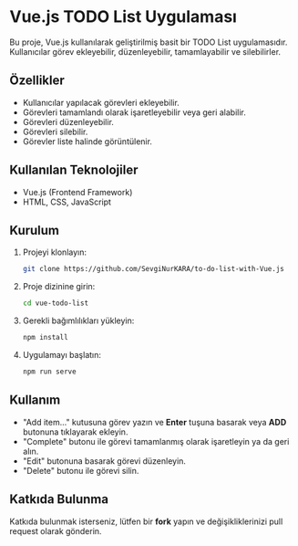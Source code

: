 # Vue.js TODO List Uygulaması

Bu proje, Vue.js kullanılarak geliştirilmiş basit bir TODO List uygulamasıdır. Kullanıcılar görev ekleyebilir, düzenleyebilir, tamamlayabilir ve silebilirler.

## Özellikler
- Kullanıcılar yapılacak görevleri ekleyebilir.
- Görevleri tamamlandı olarak işaretleyebilir veya geri alabilir.
- Görevleri düzenleyebilir.
- Görevleri silebilir.
- Görevler liste halinde görüntülenir.

## Kullanılan Teknolojiler
- Vue.js (Frontend Framework)
- HTML, CSS, JavaScript

## Kurulum
1. Projeyi klonlayın:
   ```sh
   git clone https://github.com/SevgiNurKARA/to-do-list-with-Vue.js
   ```
2. Proje dizinine girin:
   ```sh
   cd vue-todo-list
   ```
3. Gerekli bağımlılıkları yükleyin:
   ```sh
   npm install
   ```
4. Uygulamayı başlatın:
   ```sh
   npm run serve
   ```

## Kullanım
- "Add item..." kutusuna görev yazın ve **Enter** tuşuna basarak veya **ADD** butonuna tıklayarak ekleyin.
- "Complete" butonu ile görevi tamamlanmış olarak işaretleyin ya da geri alın.
- "Edit" butonuna basarak görevi düzenleyin.
- "Delete" butonu ile görevi silin.


## Katkıda Bulunma
Katkıda bulunmak isterseniz, lütfen bir **fork** yapın ve değişikliklerinizi pull request olarak gönderin.

